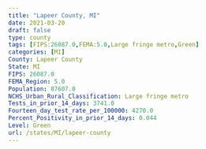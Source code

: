 ```yaml
---
title: "Lapeer County, MI"
date: 2021-03-20
draft: false
type: county
tags: [FIPS:26087.0,FEMA:5.0,Large fringe metro,Green]
categories: [MI]
County: Lapeer County
State: MI
FIPS: 26087.0
FEMA_Region: 5.0
Population: 87607.0
NCHS_Urban_Rural_Classification: Large fringe metro
Tests_in_prior_14_days: 3741.0
Fourteen_day_test_rate_per_100000: 4270.0
Percent_Positivity_in_prior_14_days: 0.044
Level: Green
url: /states/MI/lapeer-county
---
```



